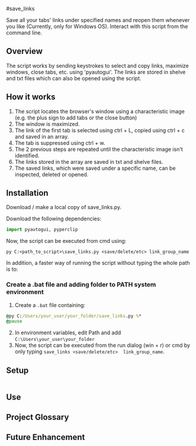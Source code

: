 #save_links

Save all your tabs' links under specified names and reopen them whenever you like (Currently, only for Windows OS).
Interact with this script from the command line.


## Overview
The script works by sending keystrokes to select and copy links, maximize windows, close tabs, etc. using 'pyautogui'.
The links are stored in shelve and txt files which can also be opened using the script.

## How it works
1. The script locates the browser's window using a characteristic image (e.g. the plus sign to add tabs or the close button)
2. The window is maximized.
3. The link of the first tab is selected using ctrl + L, copied using ctrl + c and saved in an array.
4. The tab is suppressed using ctrl + w.
5. The 2 previous steps are repeated until the characteristic image isn't identified.
6. The links stored in the array are saved in txt and shelve files.
7. The saved links, which were saved under a specific name, can be inspected, deleted or opened.

## Installation
Download / make a local copy of save_links.py.

Download the following dependencies:

```python
import pyautogui, pyperclip
```
Now, the script can be executed from cmd using: 

```
py C:<path_to_script>\save_links.py <save/delete/etc> link_group_name
```

In addition, a faster way of running the script without typing the whole path is to:

### Create a .bat file and adding folder to PATH system environment
1. Create a `.bat` file containing:
```bat
@py C:/Users/your_user/your_folder/save_links.py %*
@pause
```
2. In environment variables, edit Path and add `C:\Users\your_user\your_folder`
3. Now, the script can be executed from the run dialog (win + r) or cmd by only typing `save_links <save/delete/etc> 
link_group_name`.

## Setup


```cmd

```
## Use

## Project Glossary

## Future Enhancement


